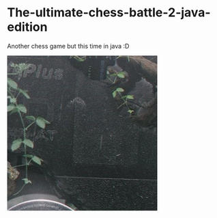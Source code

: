 # The-ultimate-chess-battle-2-java-edition
Another chess game but this time in java :D

![picture](https://github.com/Ifty18/The-ultimate-chess-battle-2-java-edition/blob/main/screenshots/picture.png)
